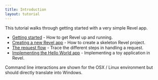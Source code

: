 ```yaml
---
title: Introduction
layout: tutorial
---
```


This tutorial walks through getting started with a very simple Revel app.

* [Getting started](gettingstarted.html) - How to get Revel up and running.
* [Creating a new Revel app](createapp.html) - How to create a skeleton Revel project.
* [The request flow](requestflow.html) - Trace the different steps in handling a request.
* [Implementing the Hello World app](firstapp.html) - Implementing a toy application in Revel.

Command line interactions are shown for the OSX / Linux environment but should
directly translate into Windows.
